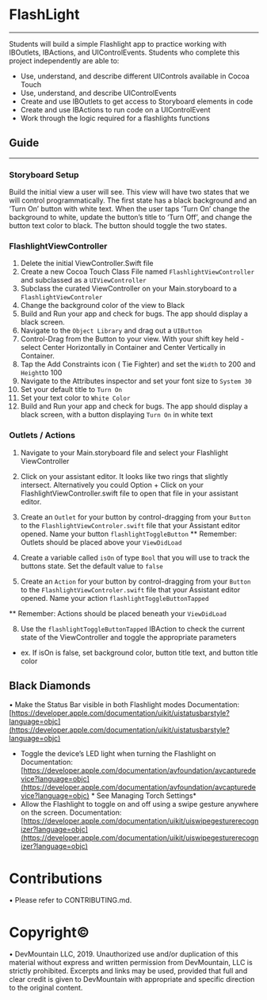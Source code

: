 # FlashLight
---
Students will build a simple Flashlight app to practice working with IBOutlets, IBActions, and UIControlEvents.
Students who complete this project independently are able to:
* Use, understand, and describe different UIControls available in Cocoa Touch
* Use, understand, and describe UIControlEvents
* Create and use IBOutlets to get access to Storyboard elements in code
* Create and use IBActions to run code on a UIControlEvent
* Work  through the logic required for a flashlights functions

## Guide
---
### Storyboard Setup

Build the initial view a user will see. This view will have two states that we will control programmatically. The first state has a black background and an ‘Turn On’ button with white text. When the user taps ‘Turn On’ change the background to white, update the button’s title to ‘Turn Off’, and change the button text color to black. The button should toggle the two states.

### FlashlightViewController

1. Delete the initial ViewController.Swift file
2. Create a new Cocoa Touch Class File named `FlashlightViewController` and subclassed as a `UIViewController`
3. Subclass the curated ViewController on your Main.storyboard to a `FlashlightViewControler`
4. Change the background color of the view to Black
5. Build and Run your app and check for bugs. The app should display a black screen.
6. Navigate to the `Object Library` and drag out a `UIButton`
7. Control-Drag from the Button to your view. With your shift key held - select Center Horizontally in Container and Center Vertically in Container.
8. Tap the Add Constraints icon ( Tie Fighter) and set the `Width` to 200 and `Height`to 100
9. Navigate to the Attributes inspector and set your font size to `System 30`
10. Set your default title to `Turn On`
11. Set your text color to `White Color`
12. Build and Run your app and check for bugs. The app should display a black screen, with a button displaying `Turn On` in white text
  
### Outlets / Actions

1. Navigate to your Main.storyboard file and select your Flashlight ViewController 
2. Click on your assistant editor. It looks like two rings that slightly intersect.
   Alternatively you could Option + Click on your FlashlightViewController.swift file to open that file in your assistant editor.
3. Create an `Outlet` for your button by control-dragging from your `Button` to the `FlashlightViewControler.swift` file that your Assistant editor opened. Name your button `flashlightToggleButton`
** Remember: Outlets should be placed above your `ViewDidLoad`

5. Create a variable called `isOn` of type `Bool` that you will use to track the buttons state. Set the default value to `false`
6. Create an `Action` for your button by control-dragging from your `Button` to the `FlashlightViewControler.swift` file that your Assistant editor opened. Name your action `flashlightToggleButtonTapped`

** Remember: Actions should be placed beneath your `ViewDidLoad`

8. Use the  `flashlightToggleButtonTapped` IBAction to check the current state of the ViewController and toggle the appropriate parameters
* ex. If isOn is false, set background color, button title text, and button title color


## Black Diamonds
• Make the Status Bar visible in both Flashlight modes Documentation:  [https://developer.apple.com/documentation/uikit/uistatusbarstyle?language=objc](https://developer.apple.com/documentation/uikit/uistatusbarstyle?language=objc) 
* Toggle the device’s LED light when turning the Flashlight on Documentation:  [https://developer.apple.com/documentation/avfoundation/avcapturedevice?language=objc](https://developer.apple.com/documentation/avfoundation/avcapturedevice?language=objc)  * See Managing Torch Settings*
* Allow the Flashlight to toggle on and off using a swipe gesture anywhere on the screen. Documentation:  [https://developer.apple.com/documentation/uikit/uiswipegesturerecognizer?language=objc](https://developer.apple.com/documentation/uikit/uiswipegesturerecognizer?language=objc) 
# Contributions
• Please refer to CONTRIBUTING.md.
# Copyright© 
• DevMountain LLC, 2019. Unauthorized use and/or duplication of this material without express and written permission from DevMountain, LLC is strictly prohibited. Excerpts and links may be used, provided that full and clear credit is given to DevMountain with appropriate and specific direction to the original content.


